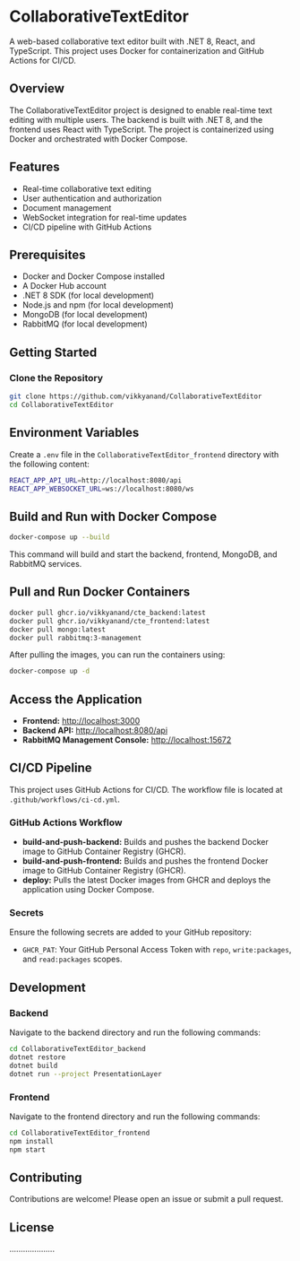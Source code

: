 # CollaborativeTextEditor

A web-based collaborative text editor built with .NET 8, React, and TypeScript. This project uses Docker for containerization and GitHub Actions for CI/CD.

## Overview

The CollaborativeTextEditor project is designed to enable real-time text editing with multiple users. The backend is built with .NET 8, and the frontend uses React with TypeScript. The project is containerized using Docker and orchestrated with Docker Compose.

## Features

- Real-time collaborative text editing
- User authentication and authorization
- Document management
- WebSocket integration for real-time updates
- CI/CD pipeline with GitHub Actions

## Prerequisites

- Docker and Docker Compose installed
- A Docker Hub account
- .NET 8 SDK (for local development)
- Node.js and npm (for local development)
- MongoDB (for local development)
- RabbitMQ (for local development)

## Getting Started

### Clone the Repository

```bash
git clone https://github.com/vikkyanand/CollaborativeTextEditor
cd CollaborativeTextEditor
```

## Environment Variables

Create a `.env` file in the `CollaborativeTextEditor_frontend` directory with the following content:

```bash
REACT_APP_API_URL=http://localhost:8080/api
REACT_APP_WEBSOCKET_URL=ws://localhost:8080/ws
```

## Build and Run with Docker Compose

```bash
docker-compose up --build
```

This command will build and start the backend, frontend, MongoDB, and RabbitMQ services.

## Pull and Run Docker Containers

```bash
docker pull ghcr.io/vikkyanand/cte_backend:latest
docker pull ghcr.io/vikkyanand/cte_frontend:latest
docker pull mongo:latest
docker pull rabbitmq:3-management
```

After pulling the images, you can run the containers using:

```bash
docker-compose up -d
```

## Access the Application

- **Frontend:** [http://localhost:3000](http://localhost:3000)
- **Backend API:** [http://localhost:8080/api](http://localhost:8080/api)
- **RabbitMQ Management Console:** [http://localhost:15672](http://localhost:15672)

## CI/CD Pipeline

This project uses GitHub Actions for CI/CD. The workflow file is located at `.github/workflows/ci-cd.yml`.

### GitHub Actions Workflow

- **build-and-push-backend:** Builds and pushes the backend Docker image to GitHub Container Registry (GHCR).
- **build-and-push-frontend:** Builds and pushes the frontend Docker image to GitHub Container Registry (GHCR).
- **deploy:** Pulls the latest Docker images from GHCR and deploys the application using Docker Compose.

### Secrets

Ensure the following secrets are added to your GitHub repository:

- `GHCR_PAT`: Your GitHub Personal Access Token with `repo`, `write:packages`, and `read:packages` scopes.

## Development

### Backend

Navigate to the backend directory and run the following commands:

```bash
cd CollaborativeTextEditor_backend
dotnet restore
dotnet build
dotnet run --project PresentationLayer
```

### Frontend

Navigate to the frontend directory and run the following commands:

```bash
cd CollaborativeTextEditor_frontend
npm install
npm start
```

## Contributing

Contributions are welcome! Please open an issue or submit a pull request.

## License

....................

